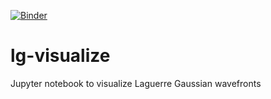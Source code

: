 [![Binder](https://mybinder.org/badge_logo.svg)](https://mybinder.org/v2/gh/sarahchase/lg-visualize/HEAD)

# lg-visualize
Jupyter notebook to visualize Laguerre Gaussian wavefronts

